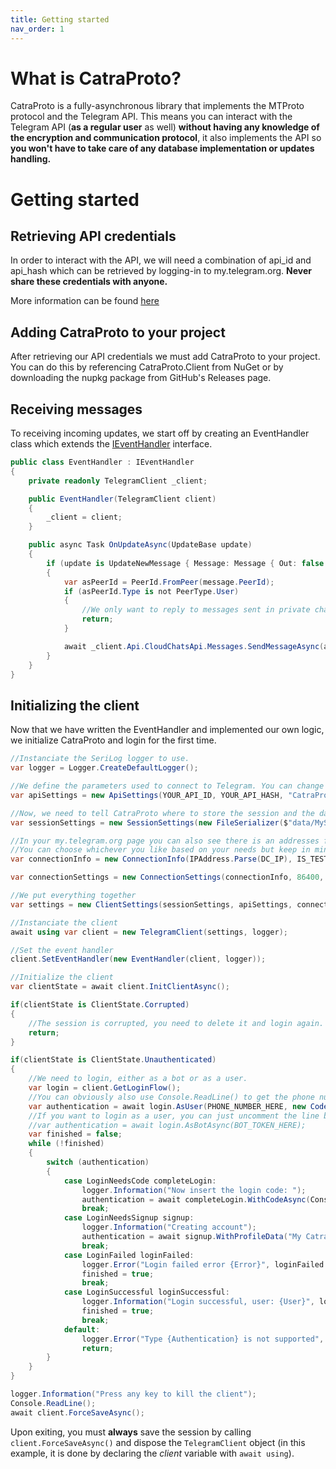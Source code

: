 ```yaml
---
title: Getting started
nav_order: 1
---
```


# What is CatraProto?
CatraProto is a fully-asynchronous library that implements the MTProto protocol and the Telegram API. 
This means you can interact with the Telegram API (**as a regular user** as well) **without having any knowledge of the encryption and communication protocol**, it also implements the API so **you won't have to take care of any database implementation or updates handling.**

# Getting started
## Retrieving API credentials
In order to interact with the API, we will need a combination of api_id and api_hash which can be retrieved by logging-in to my.telegram.org.
**Never share these credentials with anyone.**

More information can be found [here](app_configuration.md)
## Adding CatraProto to your project
After retrieving our API credentials we must add CatraProto to your project. You can do this by referencing CatraProto.Client from NuGet or by downloading the nupkg package from GitHub's Releases page.
## Receiving messages
To receiving incoming updates, we start off by creating an EventHandler class which extends the [IEventHandler](https://github.com/CatraProto/Client/blob/master/src/CatraProto.Client/Updates/Interfaces/IEventHandler.cs) interface.
```cs
public class EventHandler : IEventHandler
{
    private readonly TelegramClient _client;

    public EventHandler(TelegramClient client)
    {
        _client = client;
    }

    public async Task OnUpdateAsync(UpdateBase update)
    {
        if (update is UpdateNewMessage { Message: Message { Out: false } message })
        {
            var asPeerId = PeerId.FromPeer(message.PeerId);
            if (asPeerId.Type is not PeerType.User)
            {
                //We only want to reply to messages sent in private chat.
                return;
            }

            await _client.Api.CloudChatsApi.Messages.SendMessageAsync(asPeerId, "Hello user. Thank you for contacting me and trying CatraProto!");
        }
    }
}
```

## Initializing the client
Now that we have written the EventHandler and implemented our own logic, we initialize CatraProto and login for the first time.

```cs
//Instanciate the SeriLog logger to use.
var logger = Logger.CreateDefaultLogger();

//We define the parameters used to connect to Telegram. You can change anything you want here (as long as you use an existing lang pack and **don't use official api credentials**)
var apiSettings = new ApiSettings(YOUR_API_ID, YOUR_API_HASH, "CatraProto", "1.0", "en", "android", "en", "1.0");

//Now, we need to tell CatraProto where to store the session and the data it needs to work with.
var sessionSettings = new SessionSettings(new FileSerializer($"data/MySession.catra"), new DatabaseSettings("data/MySession.db", 50), sessionName);

//In your my.telegram.org page you can also see there is an addresses for production DCs, and an address for test DCs.
//You can choose whichever you like based on your needs but keep in mind that test DCs is a completely different environment.
var connectionInfo = new ConnectionInfo(IPAddress.Parse(DC_IP), IS_TEST, 443, ID);

var connectionSettings = new ConnectionSettings(connectionInfo, 86400, 30);

//We put everything together
var settings = new ClientSettings(sessionSettings, apiSettings, connectionSettings);

//Instanciate the client
await using var client = new TelegramClient(settings, logger);

//Set the event handler
client.SetEventHandler(new EventHandler(client, logger));

//Initialize the client
var clientState = await client.InitClientAsync();

if(clientState is ClientState.Corrupted)
{
    //The session is corrupted, you need to delete it and login again.
    return;
}

if(clientState is ClientState.Unauthenticated)
{
    //We need to login, either as a bot or as a user.
    var login = client.GetLoginFlow();
    //You can obviously also use Console.ReadLine() to get the phone number for the console
    var authentication = await login.AsUser(PHONE_NUMBER_HERE, new CodeSettings());
    //If you want to login as a user, you can just uncomment the line below and comment the line above.
    //var authentication = await login.AsBotAsync(BOT_TOKEN_HERE);
    var finished = false;
    while (!finished)
    {
        switch (authentication)
        {
            case LoginNeedsCode completeLogin:
                logger.Information("Now insert the login code: ");
                authentication = await completeLogin.WithCodeAsync(Console.ReadLine());
                break;
            case LoginNeedsSignup signup:
                logger.Information("Creating account");
                authentication = await signup.WithProfileData("My CatraProto", "Account");
                break;
            case LoginFailed loginFailed:
                logger.Error("Login failed error {Error}", loginFailed.FailReason);
                finished = true;
                break;
            case LoginSuccessful loginSuccessful:
                logger.Information("Login successful, user: {User}", loginSuccessful.LoggedUser.ToJson());
                finished = true;
                break;
            default:
                logger.Error("Type {Authentication} is not supported", authentication);
                return;
        }
    }
}

logger.Information("Press any key to kill the client");
Console.ReadLine();
await client.ForceSaveAsync();
```

Upon exiting, you must **always** save the session by calling `client.ForceSaveAsync()` and dispose the `TelegramClient` object (in this example, it is done by declaring the _client_ variable with `await using`).
